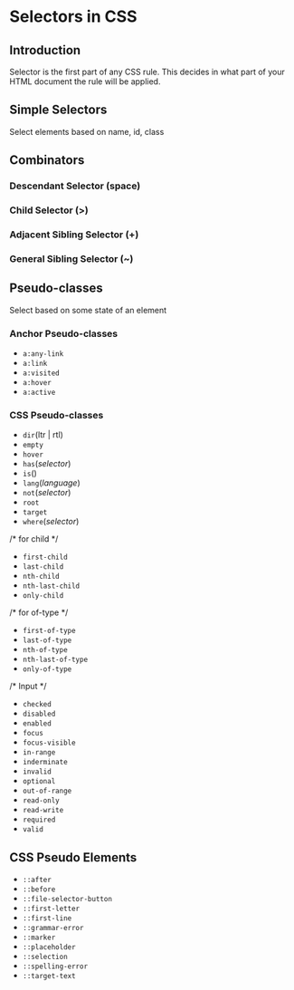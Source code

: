 # Selectors in CSS

## Introduction

Selector is the first part of any CSS rule. This decides in what part of your HTML document the rule will be applied.

## Simple Selectors

Select elements based on name, id, class

## Combinators

### Descendant Selector (space)

### Child Selector (>)

### Adjacent Sibling Selector (+)

### General Sibling Selector (~)



## Pseudo-classes

Select based on some state of an element

### Anchor Pseudo-classes

* `a:any-link`
* `a:link`
* `a:visited`
* `a:hover`
* `a:active`

### CSS Pseudo-classes

* `dir`(ltr | rtl) 
* `empty`
* `hover`
* `has`(*selector*)
* `is`()
* `lang`(*language*)
* `not`(*selector*)
* `root`
* `target`
* `where`(*selector*)

/* for child */
* `first-child`
* `last-child`
* `nth-child`
* `nth-last-child`
* `only-child`

/* for of-type */
* `first-of-type`
* `last-of-type`
* `nth-of-type`
* `nth-last-of-type`
* `only-of-type`

/* Input */
* `checked`
* `disabled`
* `enabled`
* `focus`
* `focus-visible`
* `in-range`
* `inderminate`
* `invalid`
* `optional`
* `out-of-range`
* `read-only`
* `read-write`
* `required`
* `valid`

## CSS Pseudo Elements

* `::after`
* `::before`
* `::file-selector-button`
* `::first-letter`
* `::first-line`
* `::grammar-error`
* `::marker`
* `::placeholder`
* `::selection`
* `::spelling-error`
* `::target-text`

